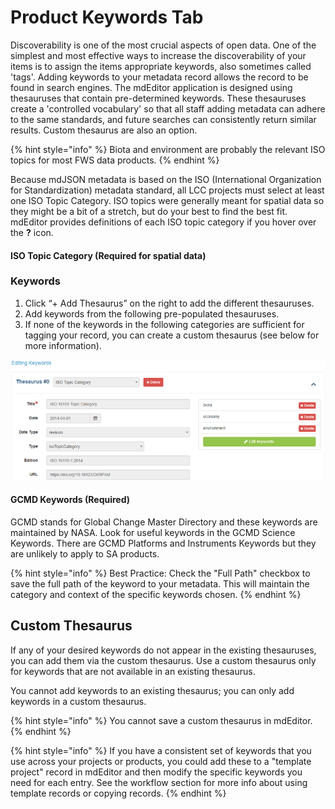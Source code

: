 # Product Keywords Tab

Discoverability is one of the most crucial aspects of open data. One of the simplest and most effective ways to increase the discoverability of your items is to assign the items appropriate keywords, also sometimes called 'tags'.  Adding keywords to your metadata record allows the record to be found in search engines. The mdEditor application is designed using thesauruses that contain pre-determined keywords. These thesauruses create a 'controlled vocabulary' so that all staff adding metadata can adhere to the same standards, and future searches can consistently return similar results.  Custom thesaurus are also an option.

{% hint style="info" %}
Biota and environment are probably the relevant ISO topics for most FWS data products.
{% endhint %}

Because mdJSON metadata is based on the ISO (International Organization for Standardization) metadata standard, all LCC projects must select at least one ISO Topic Category. ISO topics were generally meant for spatial data so they might be a bit of a stretch, but do your best to find the best fit. mdEditor provides definitions of each ISO topic category if you hover over the **?** icon.

#### ISO Topic Category (Required for spatial data)

### Keywords

1. Click “+ Add Thesaurus” on the right to add the different thesauruses.
2. Add keywords from the following pre-populated thesauruses.
3. If none of the keywords in the following categories are sufficient for tagging your record, you can create a custom thesaurus (see below for more information).

![Example ISO Keyword entry](<../.gitbook/assets/image (55).png>)



#### GCMD Keywords (Required)

GCMD stands for Global Change Master Directory and these keywords are maintained by NASA. Look for useful keywords in the GCMD Science Keywords. There are GCMD Platforms and Instruments Keywords but they are unlikely to apply to SA products.

{% hint style="info" %}
Best Practice: Check the "Full Path" checkbox to save the full path of the keyword to your metadata. This will maintain the category and context of the specific keywords chosen.
{% endhint %}

## Custom Thesaurus

If any of your desired keywords do not appear in the existing thesauruses, you can add them via the custom thesaurus. Use a custom thesaurus only for keywords that are not available in an existing thesaurus.

You cannot add keywords to an existing thesaurus; you can only add keywords in a custom thesaurus.

{% hint style="info" %}
You cannot save a custom thesaurus in mdEditor.
{% endhint %}

{% hint style="info" %}
If you have a consistent set of keywords that you use across your projects or products, you could add these to a "template project" record in mdEditor and then modify the specific keywords you need for each entry. See the workflow section for more info about using template records or copying records.
{% endhint %}

